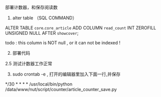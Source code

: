 部署计数器，和保存阅读数

1. alter table （SQL COMMAND）

ALTER TABLE `core`.`core_article` 
ADD COLUMN `read_count` INT ZEROFILL UNSIGNED NULL AFTER `showcover`;

todo : this column is NOT null , or it can not be indexed !


2.  部署代码

2.5 测试计数器工作正常

3. sudo crontab -e   , 打开的编辑器里加入下面一行,并保存

*/30 * * * * /usr/local/bin/python /data/www/nut/script/counter/article_counter_save.py 
 